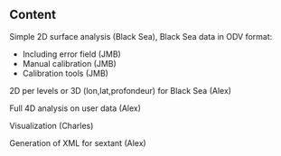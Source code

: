 ## Content

Simple 2D surface analysis (Black Sea), Black Sea data in ODV format:
* Including error field (JMB)
* Manual calibration (JMB)
* Calibration tools (JMB)

2D per levels or 3D (lon,lat,profondeur) for Black Sea (Alex)

Full 4D analysis on user data (Alex)

Visualization (Charles)

Generation of XML for sextant (Alex)

